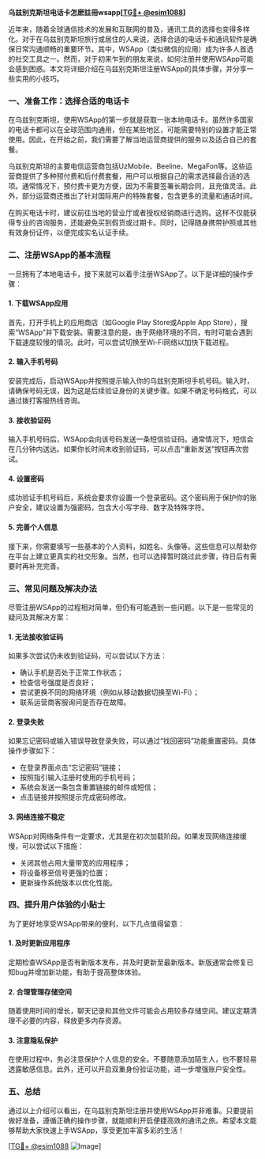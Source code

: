 **乌兹别克斯坦电话卡怎麽註冊wsapp[[TG💪+ @esim1088](https://t.me/s/esim1088)]**

近年来，随着全球通信技术的发展和互联网的普及，通讯工具的选择也变得多样化。对于在乌兹别克斯坦旅行或居住的人来说，选择合适的电话卡和通讯软件是确保日常沟通顺畅的重要环节。其中，WSApp（类似微信的应用）成为许多人首选的社交工具之一。然而，对于初来乍到的朋友来说，如何注册并使用WSApp可能会感到困惑。本文将详细介绍在乌兹别克斯坦注册WSApp的具体步骤，并分享一些实用的小技巧。

### 一、准备工作：选择合适的电话卡

在乌兹别克斯坦，使用WSApp的第一步就是获取一张本地电话卡。虽然许多国家的电话卡都可以在全球范围内通用，但在某些地区，可能需要特别的设置才能正常使用。因此，在开始之前，我们需要了解当地运营商提供的服务以及适合自己的套餐。

乌兹别克斯坦的主要电信运营商包括UzMobile、Beeline、MegaFon等。这些运营商提供了多种预付费和后付费套餐，用户可以根据自己的需求选择最合适的选项。通常情况下，预付费卡更为方便，因为不需要签署长期合同，且充值灵活。此外，部分运营商还推出了针对国际用户的特殊套餐，包含更多的流量和通话时间。

在购买电话卡时，建议前往当地的营业厅或者授权经销商进行选购。这样不仅能获得专业的咨询服务，还能避免买到假货或过期卡。同时，记得随身携带护照或其他有效身份证件，以便完成实名认证手续。

### 二、注册WSApp的基本流程

一旦拥有了本地电话卡，接下来就可以着手注册WSApp了。以下是详细的操作步骤：

#### 1. 下载WSApp应用

首先，打开手机上的应用商店（如Google Play Store或Apple App Store），搜索“WSApp”并下载安装。需要注意的是，由于网络环境的不同，有时可能会遇到下载速度较慢的情况。此时，可以尝试切换至Wi-Fi网络以加快下载进程。

#### 2. 输入手机号码

安装完成后，启动WSApp并按照提示输入你的乌兹别克斯坦手机号码。输入时，请确保号码无误，因为这是后续验证身份的关键步骤。如果不确定号码格式，可以通过拨打客服热线咨询。

#### 3. 接收验证码

输入手机号码后，WSApp会向该号码发送一条短信验证码。通常情况下，短信会在几分钟内送达。如果你长时间未收到验证码，可以点击“重新发送”按钮再次尝试。

#### 4. 设置密码

成功验证手机号码后，系统会要求你设置一个登录密码。这个密码用于保护你的账户安全，建议设置为强密码，包含大小写字母、数字及特殊字符。

#### 5. 完善个人信息

接下来，你需要填写一些基本的个人资料，如姓名、头像等。这些信息可以帮助你在平台上建立更真实的社交形象。当然，也可以选择暂时跳过此步骤，待日后有需要时再补充完善。

### 三、常见问题及解决办法

尽管注册WSApp的过程相对简单，但仍有可能遇到一些问题。以下是一些常见的疑问及其解决方案：

#### 1. 无法接收验证码

如果多次尝试仍未收到验证码，可以尝试以下方法：
- 确认手机是否处于正常工作状态；
- 检查信号强度是否良好；
- 尝试更换不同的网络环境（例如从移动数据切换至Wi-Fi）；
- 联系运营商客服询问是否存在故障。

#### 2. 登录失败

如果忘记密码或输入错误导致登录失败，可以通过“找回密码”功能重置密码。具体操作步骤如下：
- 在登录界面点击“忘记密码”链接；
- 按照指引输入注册时使用的手机号码；
- 系统会发送一条包含重置链接的邮件或短信；
- 点击链接并按照提示完成密码修改。

#### 3. 网络连接不稳定

WSApp对网络条件有一定要求，尤其是在初次加载阶段。如果发现网络连接缓慢，可以尝试以下措施：
- 关闭其他占用大量带宽的应用程序；
- 将设备移至信号更强的位置；
- 更新操作系统版本以优化性能。

### 四、提升用户体验的小贴士

为了更好地享受WSApp带来的便利，以下几点值得留意：

#### 1. 及时更新应用程序

定期检查WSApp是否有新版本发布，并及时更新至最新版本。新版通常会修复已知bug并增加新功能，有助于提高整体体验。

#### 2. 合理管理存储空间

随着使用时间的增长，聊天记录和其他文件可能会占用较多存储空间。建议定期清理不必要的内容，释放更多内存资源。

#### 3. 注意隐私保护

在使用过程中，务必注意保护个人信息的安全。不要随意添加陌生人，也不要轻易透露敏感信息。此外，还可以开启双重身份验证功能，进一步增强账户安全性。

### 五、总结

通过以上介绍可以看出，在乌兹别克斯坦注册并使用WSApp并非难事。只要提前做好准备，遵循正确的操作步骤，就能顺利开启便捷高效的通讯之旅。希望本文能够帮助大家快速上手WSApp，享受更加丰富多彩的生活！

[[TG💪+ @esim1088](https://t.me/s/esim1088) ![Image](https://i.postimg.cc/4NQfJmqS/Snipaste-2025-05-13-00-14-12.png)]